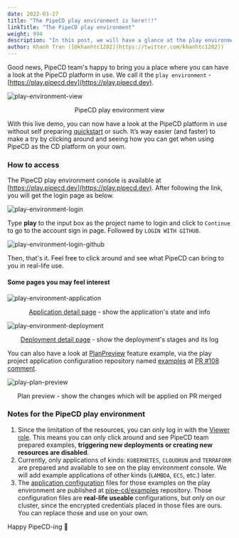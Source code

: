 ```yaml
---
date: 2022-03-27
title: "The PipeCD play environment is here!!!"
linkTitle: "The PipeCD play environment"
weight: 994
description: "In this post, we will have a glance at the play environment of PipeCD, how to access and what you can get from the environment."
author: Khanh Tran ([@khanhtc1202](https://twitter.com/khanhtc1202))
---
```


Good news, PipeCD team's happy to bring you a place where you can have a look at the PipeCD platform in use. We call it the `play environment` - [https://play.pipecd.dev](https://play.pipecd.dev).

![play-environment-view](/images/play-environment-overview.png)
<p style="text-align: center;">
PipeCD play environment view
</p>

With this live demo, you can now have a look at the PipeCD platform in use without self preparing [quickstart](/docs/quickstart/) or such. It’s way easier (and faster) to make a try by clicking around and seeing how you can get when using PipeCD as the CD platform on your own.

### How to access

The PipeCD play environment console is available at [https://play.pipecd.dev](https://play.pipecd.dev). After following the link, you will get the login page as below.

![play-environment-login](/images/play-environment-login.png)

Type __play__ to the input box as the project name to login and click to `Continue` to go to the account sign in page. Followed by `LOGIN WITH GITHUB`.

![play-environment-login-github](/images/play-environment-github-login.png)

Then, that's it. Feel free to click around and see what PipeCD can bring to you in real-life use.

#### Some pages you may feel interest

![play-environment-application](/images/play-environment-application.png)
<p style="text-align: center;">
<a href="https://play.pipecd.dev/applications/913a0bde-1f38-41e3-9f56-75910b8988a9?project=play" target="_blank">Application detail page</a> - show the application's state and info
</p>

![play-environment-deployment](/images/play-environment-deployment.png)
<p style="text-align: center;">
<a href="https://play.pipecd.dev/deployments/89c4a27a-a268-448a-bb94-bc994863b695?project=play" target="_blank">Deployment detail page</a> - show the deployment's stages and its log
</p>

You can also have a look at [PlanPreview](https://pipecd.dev/docs/user-guide/plan-preview/) feature example, via the play project application configuration repository named [examples](https://github.com/pipe-cd/examples) at [PR #108 comment](https://github.com/pipe-cd/examples/pull/108#issuecomment-1091098475).

![play-plan-preview](/images/play-plan-preview.png)
<p style="text-align: center;">
Plan preview - show the changes which will be applied on PR merged
</p>

### Notes for the PipeCD play environment

1. Since the limitation of the resources, you can only log in with the [Viewer role](/docs/operator-manual/control-plane/auth/#role-based-access-control-rbac). This means you can only click around and see PipeCD team prepared examples, __triggering new deployments or creating new resources are disabled__.
2. Currently, only applications of kinds: `KUBERNETES`, `CLOUDRUN` and `TERRAFORM` are prepared and available to see on the play environment console. We will add example applications of other kinds (`LAMBDA`, `ECS`, etc.) later.
3. The [application configuration](/docs/user-guide/adding-an-application/) files for those examples on the play environment are published at [pipe-cd/examples](https://github.com/pipe-cd/examples) repository. Those configuration files are __real-life useable__ configurations, but only on our cluster, since the encrypted credentials placed in those files are ours. You can replace those and use on your own.

Happy PipeCD-ing 👋
